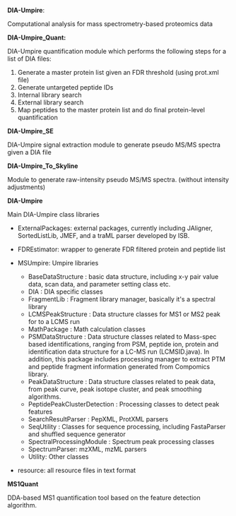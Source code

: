**DIA-Umpire**: 

Computational analysis for mass spectrometry-based proteomics data


**DIA-Umpire_Quant:** 

DIA-Umpire quantification module which performs the following steps for a list of DIA files:

1. Generate a master protein list given an FDR threshold (using prot.xml file)
2. Generate untargeted peptide IDs
3. Internal library search
4. External library search
5. Map peptides to the master protein list and do final protein-level quantification


**DIA-Umpire_SE**

DIA-Umpire signal extraction module to generate pseudo MS/MS spectra given a DIA file


**DIA-Umpire_To_Skyline**

Module to generate raw-intensity pseudo MS/MS spectra. (without intensity adjustments) 

**DIA-Umpire**

Main DIA-Umpire class libraries

* ExternalPackages: external packages, currently including JAligner, SortedListLib, JMEF, and a traML parser developed by ISB.
* FDREstimator: wrapper to generate FDR filtered protein and peptide list
* MSUmpire: Umpire libraries
  * BaseDataStructure : basic data structure, including x-y pair value data, scan data, and parameter setting class etc.
  * DIA : DIA specific classes
  * FragmentLib : Fragment library manager, basically it's a spectral library
  * LCMSPeakStructure : Data structure classes for MS1 or MS2 peak for to a LCMS run
  * MathPackage : Math calculation classes
  * PSMDataStructure : Data structure classes related to Mass-spec based identifications, ranging from PSM, peptide ion, protein and identification data structure for a LC-MS run (LCMSID.java). In addition, this package includes processing manager to extract PTM and peptide fragment information generated from Compomics library. 
  * PeakDataStructure : Data structure classes related to peak data, from peak curve, peak isotope cluster, and peak smoothing algorithms.
  * PeptidePeakClusterDetection : Processing classes to detect peak features 
  * SearchResultParser : PepXML, ProtXML parsers
  * SeqUtility : Classes for sequence processing, including FastaParser and shuffled sequence generator
  * SpectralProcessingModule : Spectrum peak processing classes
  * SpectrumParser: mzXML, mzML parsers
  * Utility: Other classes
  
* resource: all resource files in text format


**MS1Quant**

DDA-based MS1 quantification tool based on the feature detection algorithm. 
